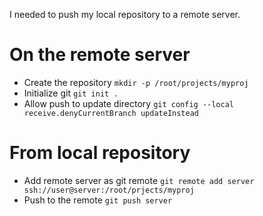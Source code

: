 I needed to push my local repository to a remote server.

# On the remote server

- Create the repository `mkdir -p /root/projects/myproj`
- Initialize git `git init .`
- Allow push to update directory `git config --local receive.denyCurrentBranch updateInstead`

# From local repository

- Add remote server as git remote `git remote add server ssh://user@server:/root/prjects/myproj`
- Push to the remote `git push server`